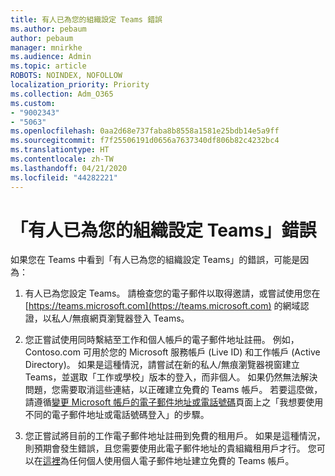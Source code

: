 ```yaml
---
title: 有人已為您的組織設定 Teams 錯誤
ms.author: pebaum
author: pebaum
manager: mnirkhe
ms.audience: Admin
ms.topic: article
ROBOTS: NOINDEX, NOFOLLOW
localization_priority: Priority
ms.collection: Adm_O365
ms.custom:
- "9002343"
- "5063"
ms.openlocfilehash: 0aa2d68e737faba8b8558a1581e25bdb14e5a9ff
ms.sourcegitcommit: f7f25506191d0656a7637340df806b82c4232bc4
ms.translationtype: HT
ms.contentlocale: zh-TW
ms.lasthandoff: 04/21/2020
ms.locfileid: "44282221"
---
```

# <a name="someone-has-already-set-up-teams-for-your-organization-error"></a>「有人已為您的組織設定 Teams」錯誤

如果您在 Teams 中看到「有人已為您的組織設定 Teams」的錯誤，可能是因為：

1. 有人已為您設定 Teams。 請檢查您的電子郵件以取得邀請，或嘗試使用您在 [https://teams.microsoft.com](https://teams.microsoft.com) 的網域認證，以私人/無痕網頁瀏覽器登入 Teams。

2. 您正嘗試使用同時繫結至工作和個人帳戶的電子郵件地址註冊。 例如，Contoso.com 可用於您的 Microsoft 服務帳戶 (Live ID) 和工作帳戶 (Active Directory)。 如果是這種情況，請嘗試在新的私人/無痕瀏覽器視窗建立 Teams，並選取「工作或學校」版本的登入，而非個人。 如果仍然無法解決問題，您需要取消這些連結，以正確建立免費的 Teams 帳戶。 若要這麼做，請遵循[變更 Microsoft 帳戶的電子郵件地址或電話號碼](https://support.microsoft.com/help/12407)頁面上之「我想要使用不同的電子郵件地址或電話號碼登入」的步驟。

3. 您正嘗試將目前的工作電子郵件地址註冊到免費的租用戶。 如果是這種情況，則預期會發生錯誤，且您需要使用此電子郵件地址的貴組織租用戶才行。 您可以在[這裡](https://products.office.com/microsoft-teams/group-chat-software)為任何個人使用個人電子郵件地址建立免費的 Teams 帳戶。
